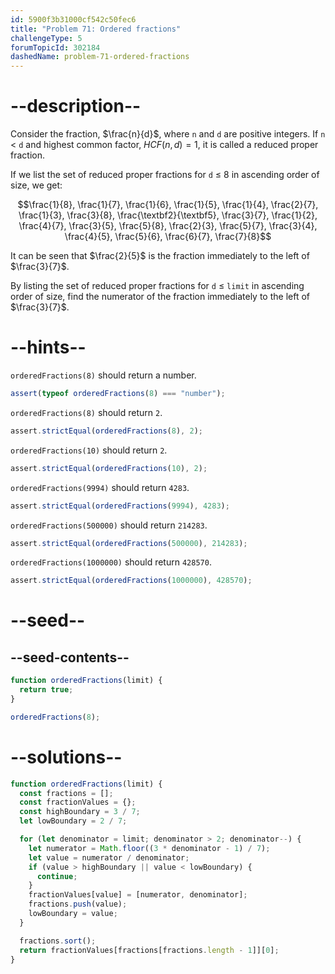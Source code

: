 ```yaml
---
id: 5900f3b31000cf542c50fec6
title: "Problem 71: Ordered fractions"
challengeType: 5
forumTopicId: 302184
dashedName: problem-71-ordered-fractions
---
```


# --description--

Consider the fraction, $\frac{n}{d}$, where `n` and `d` are positive integers. If `n` &lt; `d` and highest common factor, ${{HCF}(n, d)} = 1$, it is called a reduced proper fraction.

If we list the set of reduced proper fractions for `d` ≤ 8 in ascending order of size, we get:

$$\frac{1}{8}, \frac{1}{7}, \frac{1}{6}, \frac{1}{5}, \frac{1}{4}, \frac{2}{7}, \frac{1}{3}, \frac{3}{8}, \frac{\textbf2}{\textbf5}, \frac{3}{7}, \frac{1}{2}, \frac{4}{7}, \frac{3}{5}, \frac{5}{8}, \frac{2}{3}, \frac{5}{7}, \frac{3}{4}, \frac{4}{5}, \frac{5}{6}, \frac{6}{7}, \frac{7}{8}$$

It can be seen that $\frac{2}{5}$ is the fraction immediately to the left of $\frac{3}{7}$.

By listing the set of reduced proper fractions for `d` ≤ `limit` in ascending order of size, find the numerator of the fraction immediately to the left of $\frac{3}{7}$.

# --hints--

`orderedFractions(8)` should return a number.

```js
assert(typeof orderedFractions(8) === "number");
```

`orderedFractions(8)` should return `2`.

```js
assert.strictEqual(orderedFractions(8), 2);
```

`orderedFractions(10)` should return `2`.

```js
assert.strictEqual(orderedFractions(10), 2);
```

`orderedFractions(9994)` should return `4283`.

```js
assert.strictEqual(orderedFractions(9994), 4283);
```

`orderedFractions(500000)` should return `214283`.

```js
assert.strictEqual(orderedFractions(500000), 214283);
```

`orderedFractions(1000000)` should return `428570`.

```js
assert.strictEqual(orderedFractions(1000000), 428570);
```

# --seed--

## --seed-contents--

```js
function orderedFractions(limit) {
  return true;
}

orderedFractions(8);
```

# --solutions--

```js
function orderedFractions(limit) {
  const fractions = [];
  const fractionValues = {};
  const highBoundary = 3 / 7;
  let lowBoundary = 2 / 7;

  for (let denominator = limit; denominator > 2; denominator--) {
    let numerator = Math.floor((3 * denominator - 1) / 7);
    let value = numerator / denominator;
    if (value > highBoundary || value < lowBoundary) {
      continue;
    }
    fractionValues[value] = [numerator, denominator];
    fractions.push(value);
    lowBoundary = value;
  }

  fractions.sort();
  return fractionValues[fractions[fractions.length - 1]][0];
}
```
